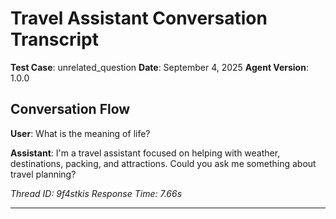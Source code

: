 # Travel Assistant Conversation Transcript

**Test Case**: unrelated_question
**Date**: September 4, 2025
**Agent Version**: 1.0.0

## Conversation Flow

**User**: What is the meaning of life?

**Assistant**: I'm a travel assistant focused on helping with weather, destinations, packing, and attractions. Could you ask me something about travel planning?

*Thread ID: 9f4stkis*
*Response Time: 7.66s*

---
